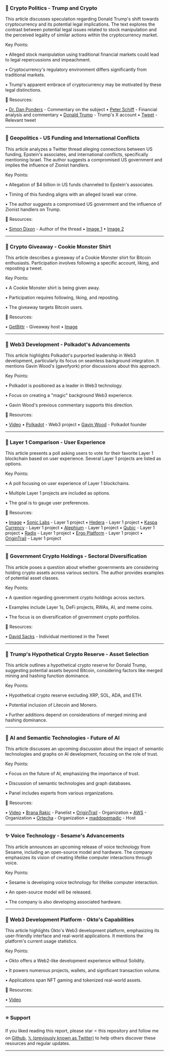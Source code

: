 ### 🤖 Crypto Politics - Trump and Crypto

This article discusses speculation regarding Donald Trump's shift towards cryptocurrency and its potential legal implications.  The text explores the contrast between potential legal issues related to stock manipulation and the perceived legality of similar actions within the cryptocurrency market.

Key Points:

• Alleged stock manipulation using traditional financial markets could lead to legal repercussions and impeachment.


•  Cryptocurrency's regulatory environment differs significantly from traditional markets.


• Trump's apparent embrace of cryptocurrency may be motivated by these legal distinctions.


🔗 Resources:

• [Dr. Dan Ponders](https://x.com/drdanponders) - Commentary on the subject
• [Peter Schiff](https://x.com/PeterSchiff) -  Financial analysis and commentary
• [Donald Trump](https://x.com/realDonaldTrump) -  Trump's X account
• [Tweet](https://x.com/PeterSchiff/status/1896330889912856782) - Relevant tweet


---
### 🤖 Geopolitics - US Funding and International Conflicts

This article analyzes a Twitter thread alleging connections between US funding, Epstein's associates, and international conflicts, specifically mentioning Israel. The author suggests a compromised US government and implies the influence of Zionist handlers.

Key Points:

• Allegation of $4 billion in US funds channeled to Epstein's associates.


•  Timing of this funding aligns with an alleged Israeli war crime.


•  The author suggests a compromised US government and the influence of Zionist handlers on Trump.


🔗 Resources:

• [Simon Dixon](https://x.com/SimonDixonTwitt) - Author of the thread
• [Image 1](https://pbs.twimg.com/amplify_video_thumb/1896305108322807808/img/DGMsp-hT8f5OCN7G.jpg)
• [Image 2](https://pbs.twimg.com/media/Gk4uq7PW8AAYpw5?format=jpg&name=240x240)


---
### 🚀 Crypto Giveaway - Cookie Monster Shirt

This article describes a giveaway of a Cookie Monster shirt for Bitcoin enthusiasts. Participation involves following a specific account, liking, and reposting a tweet.

Key Points:

• A Cookie Monster shirt is being given away.


•  Participation requires following, liking, and reposting.


• The giveaway targets Bitcoin users.



🔗 Resources:

• [GetBittr](https://x.com/GetBittr) -  Giveaway host
• [Image](https://pbs.twimg.com/media/GlDtxPcXkAEz1Yb?format=jpg&name=small)


---
### 🤖 Web3 Development - Polkadot's Advancements

This article highlights Polkadot's purported leadership in Web3 development, particularly its focus on seamless background integration. It mentions Gavin Wood's (gavofyork) prior discussions about this approach.

Key Points:

• Polkadot is positioned as a leader in Web3 technology.


•  Focus on creating a "magic" background Web3 experience.


•  Gavin Wood's previous commentary supports this direction.



🔗 Resources:

• [Video](https://pbs.twimg.com/ext_tw_video_thumb/1896401279804395520/pu/img/V5BG4VBI4B7V1RKO.jpg)
• [Polkadot](https://x.com/Polkadot) - Web3 project
• [Gavin Wood](https://x.com/gavofyork) -  Polkadot founder



---
### 🤖 Layer 1 Comparison - User Experience

This article presents a poll asking users to vote for their favorite Layer 1 blockchain based on user experience.  Several Layer 1 projects are listed as options.


Key Points:

•  A poll focusing on user experience of Layer 1 blockchains.


• Multiple Layer 1 projects are included as options.


• The goal is to gauge user preferences.



🔗 Resources:

• [Image](https://pbs.twimg.com/media/GlCET-mXAAANNSP?format=jpg&name=small)
• [Sonic Labs](https://x.com/SonicLabs) - Layer 1 project
• [Hedera](https://x.com/hedera) - Layer 1 project
• [Kaspa Currency](https://x.com/KaspaCurrency) - Layer 1 project
• [Alephium](https://x.com/alephium) - Layer 1 project
• [Qubic](https://x.com/_Qubic_) - Layer 1 project
• [Radix](https://x.com/radixdlt) - Layer 1 project
• [Ergo Platform](https://x.com/ergo_platform) - Layer 1 project
• [OriginTrail](https://x.com/origin_trail) - Layer 1 project


---
### 🤖 Government Crypto Holdings - Sectoral Diversification

This article poses a question about whether governments are considering holding crypto assets across various sectors. The author provides examples of potential asset classes.

Key Points:

•  A question regarding government crypto holdings across sectors.


•  Examples include Layer 1s, DeFi projects, RWAs, AI, and meme coins.


•  The focus is on diversification of government crypto portfolios.


🔗 Resources:

• [David Sacks](https://x.com/DavidSacks) -  Individual mentioned in the Tweet


---
### 🤖 Trump's Hypothetical Crypto Reserve - Asset Selection

This article outlines a hypothetical crypto reserve for Donald Trump, suggesting potential assets beyond Bitcoin, considering factors like merged mining and hashing function dominance.

Key Points:

•  Hypothetical crypto reserve excluding XRP, SOL, ADA, and ETH.


•  Potential inclusion of Litecoin and Monero.


•  Further additions depend on considerations of merged mining and hashing dominance.



---
### 🤖 AI and Semantic Technologies - Future of AI

This article discusses an upcoming discussion about the impact of semantic technologies and graphs on AI development, focusing on the role of trust.

Key Points:

•  Focus on the future of AI, emphasizing the importance of trust.


•  Discussion of semantic technologies and graph databases.


•  Panel includes experts from various organizations.


🔗 Resources:

• [Video](https://pbs.twimg.com/ext_tw_video_thumb/1895506696044187648/pu/img/7Apc02rwbSCYvt6Z.jpg)
• [Brana Rakic](https://x.com/BranaRakic) -  Panelist
• [OriginTrail](https://x.com/origin_trail) -  Organization
• [AWS](https://x.com/awscloud) -  Organization
• [Ortecha](https://x.com/Ortecha) -  Organization
• [maddopemadic](https://x.com/maddopemadic) -  Host


---
### ✨ Voice Technology - Sesame's Advancements

This article announces an upcoming release of voice technology from Sesame, including an open-source model and hardware.  The company emphasizes its vision of creating lifelike computer interactions through voice.

Key Points:

•  Sesame is developing voice technology for lifelike computer interaction.


•  An open-source model will be released.


•  The company is also developing associated hardware.


---
### 🤖 Web3 Development Platform - Okto's Capabilities

This article highlights Okto's Web3 development platform, emphasizing its user-friendly interface and real-world applications. It mentions the platform's current usage statistics.

Key Points:

•  Okto offers a Web2-like development experience without Solidity.


•  It powers numerous projects, wallets, and significant transaction volume.


•  Applications span NFT gaming and tokenized real-world assets.


🔗 Resources:

• [Video](https://pbs.twimg.com/amplify_video_thumb/1896475115585716224/img/gNMsXbAd2CYmJ5m3.jpg)


---

### ⭐️ Support

If you liked reading this report, please star ⭐️ this repository and follow me on [Github](https://github.com/Drix10), [𝕏 (previously known as Twitter)](https://x.com/DRIX_10_) to help others discover these resources and regular updates.

---